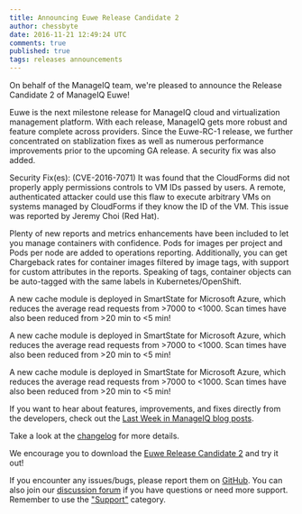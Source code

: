 ```yaml
---
title: Announcing Euwe Release Candidate 2
author: chessbyte
date: 2016-11-21 12:49:24 UTC
comments: true
published: true
tags: releases announcements
---
```


On behalf of the ManageIQ team, we're pleased to announce the Release Candidate 2 of ManageIQ Euwe!

Euwe is the next milestone release for ManageIQ cloud and virtualization management platform. With each release, ManageIQ gets more robust and feature complete across providers. Since the Euwe-RC-1 release, we further concentrated on stablization fixes as well as numerous performance improvements prior to the upcoming GA release. A security fix was also added.

Security Fix(es):
(CVE-2016-7071) It was found that the CloudForms did not properly apply permissions controls to VM IDs passed by users. A remote, authenticated attacker could use this flaw to execute arbitrary VMs on systems managed by CloudForms if they know the ID of the VM.
This issue was reported by Jeremy Choi (Red Hat).

Plenty of new reports and metrics enhancements have been included to let you manage containers with confidence. Pods for images per project and Pods per node are added to operations reporting. Additionally, you can get Chargeback rates for container images filtered by image tags, with support for custom attributes in the reports. Speaking of tags, container objects can be auto-tagged with the same labels in Kubernetes/OpenShift.

A new cache module is deployed in SmartState for Microsoft Azure, which reduces the average read requests from >7000 to <1000. Scan times have also been reduced from >20 min to <5 min!

A new cache module is deployed in SmartState for Microsoft Azure, which reduces the average read requests from >7000 to <1000. Scan times have also been reduced from >20 min to <5 min!

A new cache module is deployed in SmartState for Microsoft Azure, which reduces the average read requests from >7000 to <1000. Scan times have also been reduced from >20 min to <5 min!

If you want to hear about features, improvements, and fixes directly from the developers, check out the [Last Week in ManageIQ blog posts](http://manageiq.org/blog/tags/LWIMIQ/).

Take a look at the [changelog](https://github.com/ManageIQ/manageiq/blob/euwe/CHANGELOG.md/) for more details.

We encourage you to download the [Euwe Release Candidate 2](http://manageiq.org/download) and try it out!

If you encounter any issues/bugs, please report them on [GitHub](https://github.com/ManageIQ/manageiq/issues). You can also join our [discussion forum](http://talk.manageiq.org/) if you have questions or need more support. Remember to use the ["Support"](http://talk.manageiq.org/c/support) category.
